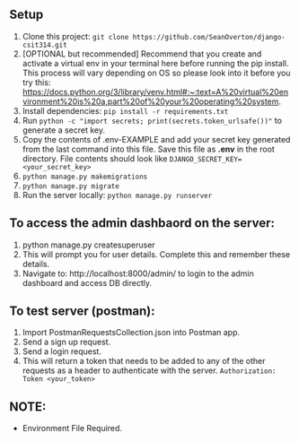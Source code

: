 
## Setup
1) Clone this project: ```git clone https://github.com/SeanOverton/django-csit314.git```
2) [OPTIONAL but recommended] Recommend that you create and activate a virtual env in your terminal here before running the pip install. This process will vary depending on OS so please look into it before you try this: https://docs.python.org/3/library/venv.html#:~:text=A%20virtual%20environment%20is%20a,part%20of%20your%20operating%20system.
3) Install dependencies: ```pip install -r requirements.txt```
4) Run ```python -c "import secrets; print(secrets.token_urlsafe())"``` to generate a secret key.
5) Copy the contents of .env-EXAMPLE and add your secret key generated from the last command into this file. Save this file as **.env** in the root directory. 
  File contents should look like ```DJANGO_SECRET_KEY=<your_secret_key>```
5) ```python manage.py makemigrations```
6) ```python manage.py migrate```
7) Run the server locally: ```python manage.py runserver```

## To access the admin dashbaord on the server:
1) python manage.py createsuperuser
2) This will prompt you for user details. Complete this and remember these details.
3) Navigate to: http://localhost:8000/admin/ to login to the admin dashboard and access DB directly.

## To test server (postman):
1) Import PostmanRequestsCollection.json into Postman app.
2) Send a sign up request.
3) Send a login request.
4) This will return a token that needs to be added to any of the other requests as a header to authenticate with the server. ```Authorization: Token <your_token>```

## NOTE:
- Environment File Required.
[^postmansetup]: Postman requests test setup. Import PostmanRequestsCollection.json into [Postman](https://www.postman.com/downloads/)
